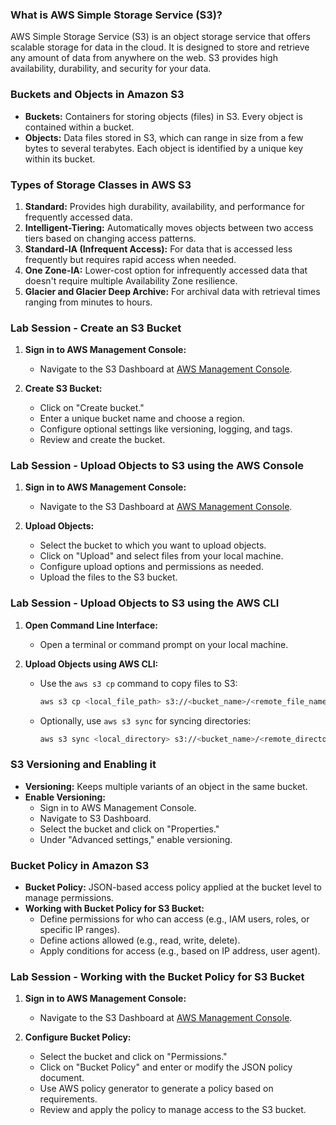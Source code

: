 ### What is AWS Simple Storage Service (S3)?

AWS Simple Storage Service (S3) is an object storage service that offers scalable storage for data in the cloud. It is designed to store and retrieve any amount of data from anywhere on the web. S3 provides high availability, durability, and security for your data.

### Buckets and Objects in Amazon S3

- **Buckets:** Containers for storing objects (files) in S3. Every object is contained within a bucket.
- **Objects:** Data files stored in S3, which can range in size from a few bytes to several terabytes. Each object is identified by a unique key within its bucket.

### Types of Storage Classes in AWS S3

1. **Standard:** Provides high durability, availability, and performance for frequently accessed data.
2. **Intelligent-Tiering:** Automatically moves objects between two access tiers based on changing access patterns.
3. **Standard-IA (Infrequent Access):** For data that is accessed less frequently but requires rapid access when needed.
4. **One Zone-IA:** Lower-cost option for infrequently accessed data that doesn't require multiple Availability Zone resilience.
5. **Glacier and Glacier Deep Archive:** For archival data with retrieval times ranging from minutes to hours.

### Lab Session - Create an S3 Bucket

1. **Sign in to AWS Management Console:**
   - Navigate to the S3 Dashboard at [AWS Management Console](https://s3.console.aws.amazon.com/s3/).

2. **Create S3 Bucket:**
   - Click on "Create bucket."
   - Enter a unique bucket name and choose a region.
   - Configure optional settings like versioning, logging, and tags.
   - Review and create the bucket.

### Lab Session - Upload Objects to S3 using the AWS Console

1. **Sign in to AWS Management Console:**
   - Navigate to the S3 Dashboard at [AWS Management Console](https://s3.console.aws.amazon.com/s3/).

2. **Upload Objects:**
   - Select the bucket to which you want to upload objects.
   - Click on "Upload" and select files from your local machine.
   - Configure upload options and permissions as needed.
   - Upload the files to the S3 bucket.

### Lab Session - Upload Objects to S3 using the AWS CLI

1. **Open Command Line Interface:**
   - Open a terminal or command prompt on your local machine.

2. **Upload Objects using AWS CLI:**
   - Use the `aws s3 cp` command to copy files to S3:
     ```bash
     aws s3 cp <local_file_path> s3://<bucket_name>/<remote_file_name>
     ```
   - Optionally, use `aws s3 sync` for syncing directories:
     ```bash
     aws s3 sync <local_directory> s3://<bucket_name>/<remote_directory>
     ```

### S3 Versioning and Enabling it

- **Versioning:** Keeps multiple variants of an object in the same bucket.
- **Enable Versioning:**
   - Sign in to AWS Management Console.
   - Navigate to S3 Dashboard.
   - Select the bucket and click on "Properties."
   - Under "Advanced settings," enable versioning.

### Bucket Policy in Amazon S3

- **Bucket Policy:** JSON-based access policy applied at the bucket level to manage permissions.
- **Working with Bucket Policy for S3 Bucket:**
   - Define permissions for who can access (e.g., IAM users, roles, or specific IP ranges).
   - Define actions allowed (e.g., read, write, delete).
   - Apply conditions for access (e.g., based on IP address, user agent).

### Lab Session - Working with the Bucket Policy for S3 Bucket

1. **Sign in to AWS Management Console:**
   - Navigate to the S3 Dashboard at [AWS Management Console](https://s3.console.aws.amazon.com/s3/).

2. **Configure Bucket Policy:**
   - Select the bucket and click on "Permissions."
   - Click on "Bucket Policy" and enter or modify the JSON policy document.
   - Use AWS policy generator to generate a policy based on requirements.
   - Review and apply the policy to manage access to the S3 bucket.
